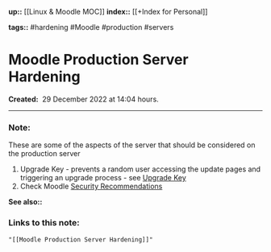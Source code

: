 **up::** [[Linux & Moodle MOC]]
**index::** [[+Index for Personal]]
 

**tags::** #hardening #Moodle #production #servers 


# Moodle Production Server Hardening

**Created:**  29 December 2022 at  14:04 hours.

___
### Note:
These are some of the aspects of the server that should be considered on the production server
1. Upgrade Key - prevents a random user accessing the update pages and triggering an upgrade process - see [Upgrade Key](https://docs.moodle.org/400/en/Upgrade_key)
2. Check Moodle [Security Recommendations](https://docs.moodle.org/400/en/Security_recommendations)

**See also::** 

### Links to this note:
```query
"[[Moodle Production Server Hardening]]"
```

